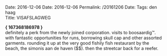 Date: 2016-12-06
Date: 2016-12-06
Permalink: /20161206
Date: 
Tags:  den haag  
Title: VISAFSLAGWEG
  
**{ 167368186978 }**  
definitely a perk from the newly joined corporation. visits to boosaardig™. with fantastic opportunities for runs, borrowing skull cap and other assorted garments. rounding it up at the very good fishily fish restaurant by the beach, the simonis aan de haven ($$). then the streetcar back for a reefer.
